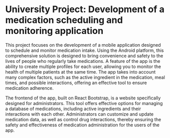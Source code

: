 # University Project: Development of a medication scheduling and monitoring application

This project focuses on the development of a mobile application designed to schedule and monitor medication intake. Using the Android platform, this comprehensive solution is designed to bring convenience and safety to the lives of people who regularly take medications. A feature of the app is the ability to create multiple profiles for each user, allowing you to monitor the health of multiple patients at the same time. The app takes into account many complex factors, such as the active ingredient in the medication, meal times, and possible interactions, offering an effective tool to ensure medication adherence.

The frontend of the app, built on React Bootstrap, is a website specifically designed for administrators. This tool offers effective options for managing a database of medications, including active ingredients and their interactions with each other. Administrators can customize and update medication data, as well as control drug interactions, thereby ensuring the safety and effectiveness of medication administration for the users of the app.

